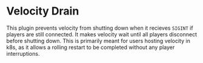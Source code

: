 # Velocity Drain
This plugin prevents velocity from shutting down when it recieves `SIGINT` if players are still connected. It makes velocity wait until all players disconnect before shutting down. This is primarily meant for users hosting velocity in k8s, as it allows a rolling restart to be completed without any player interruptions.
